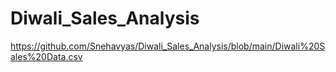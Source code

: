 # Diwali_Sales_Analysis


https://github.com/Snehavyas/Diwali_Sales_Analysis/blob/main/Diwali%20Sales%20Data.csv
